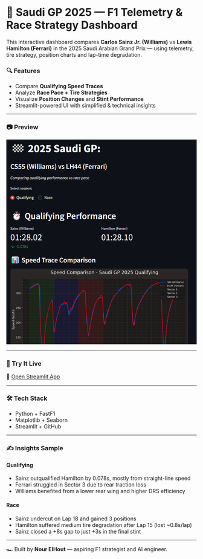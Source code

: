# 🏁 Saudi GP 2025 — F1 Telemetry & Race Strategy Dashboard

This interactive dashboard compares **Carlos Sainz Jr. (Williams)** vs **Lewis Hamilton (Ferrari)** in the 2025 Saudi Arabian Grand Prix — using telemetry, tire strategy, position charts and lap-time degradation.

### 🔍 Features
- Compare **Qualifying Speed Traces**
- Analyze **Race Pace + Tire Strategies**
- Visualize **Position Changes** and **Stint Performance**
- Streamlit-powered UI with simplified & technical insights

---

### 📷 Preview

<img src="assets/demo.png" width="700">

---

### 🚀 Try It Live  
🔗 [Open Streamlit App](https://yourusername-fastf1saudigp.streamlit.app)

---

### 🛠 Tech Stack
- Python + FastF1
- Matplotlib + Seaborn
- Streamlit + GitHub

---

### ✍️ Insights Sample

#### Qualifying
- Sainz outqualified Hamilton by 0.078s, mostly from straight-line speed
- Ferrari struggled in Sector 3 due to rear traction loss
- Williams benefited from a lower rear wing and higher DRS efficiency

#### Race
- Sainz undercut on Lap 18 and gained 3 positions
- Hamilton suffered medium tire degradation after Lap 15 (lost ~0.8s/lap)
- Sainz closed a +8s gap to just +3s in the final stint

---

🏎️ Built by **Nour ElHout** — aspiring F1 strategist and AI engineer.

